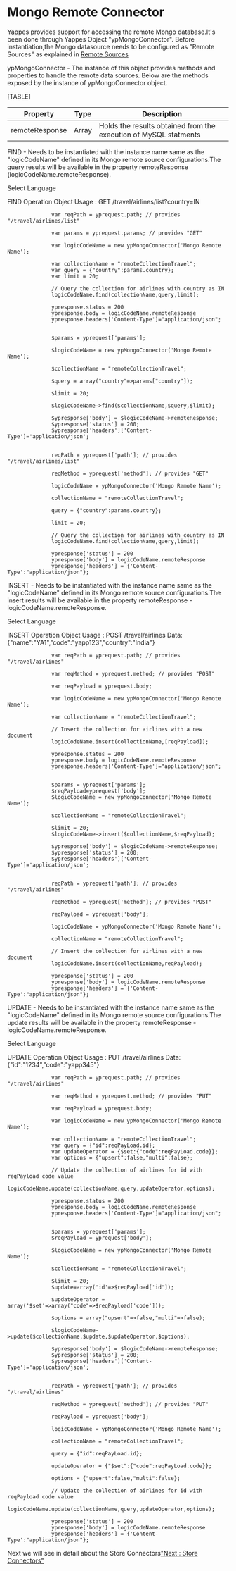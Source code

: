 Mongo Remote Connector
======================

Yappes provides support for accessing the remote Mongo database.It's
been done through Yappes Object "ypMongoConnector". Before
instantiation,the Mongo datasource needs to be configured as "Remote
Sources" as explained in [Remote Sources](remote_sources)

ypMongoConnector - The instance of this object provides methods and
properties to handle the remote data sources. Below are the methods
exposed by the instance of ypMongoConnector object.

[TABLE]

| Property       | Type  | Description                                                      |
|----------------|-------|------------------------------------------------------------------|
| remoteResponse | Array | Holds the results obtained from the execution of MySQL statments |

FIND - Needs to be instantiated with the instance name same as the
"logicCodeName" defined in its Mongo remote source configurations.The
query results will be available in the property remoteResponse
(logicCodeName.remoteResponse).

Select Language

FIND Operation Object Usage : GET /travel/airlines/list?country=IN

              
                  var reqPath = yprequest.path; // provides "/travel/airlines/list"

                  var params = yprequest.params; // provides "GET"

                  var logicCodeName = new ypMongoConnector('Mongo Remote Name');

                  var collectionName = "remoteCollectionTravel";
                  var query = {"country":params.country};
                  var limit = 20;

                  // Query the collection for airlines with country as IN
                  logicCodeName.find(collectionName,query,limit);

                  ypresponse.status = 200
                  ypresponse.body = logicCodeName.remoteResponse
                  ypresponse.headers['Content-Type']="application/json";
              
              
                  $params = yprequest['params'];

                  $logicCodeName = new ypMongoConnector('Mongo Remote Name');

                  $collectionName = "remoteCollectionTravel";

                  $query = array("country"=>params["country"]);

                  $limit = 20;
                  
                  $logicCodeName->find($collectionName,$query,$limit);

                  $ypresponse['body'] = $logicCodeName->remoteResponse; 
                  $ypresponse['status'] = 200; 
                  $ypresponse['headers']['Content-Type']='application/json';
              
              
                  reqPath = yprequest['path']; // provides "/travel/airlines/list"
                  
                  reqMethod = yprequest['method']; // provides "GET"
                  
                  logicCodeName = ypMongoConnector('Mongo Remote Name');
                  
                  collectionName = "remoteCollectionTravel";
                  
                  query = {"country":params.country};
                  
                  limit = 20;
                  
                  // Query the collection for airlines with country as IN
                  logicCodeName.find(collectionName,query,limit);
                  
                  ypresponse['status'] = 200
                  ypresponse['body'] = logicCodeName.remoteResponse
                  ypresponse['headers'] = {'Content-Type':"application/json"};
                        
            

INSERT - Needs to be instantiated with the instance name same as the
"logicCodeName" defined in its Mongo remote source configurations.The
insert results will be available in the property remoteResponse -
logicCodeName.remoteResponse.

Select Language

INSERT Operation Object Usage : POST /travel/airlines
Data:{"name":"YA1","code":"yapp123","country":"India"}

              
                  var reqPath = yprequest.path; // provides "/travel/airlines"

                  var reqMethod = yprequest.method; // provides "POST"

                  var reqPayload = yprequest.body;

                  var logicCodeName = new ypMongoConnector('Mongo Remote Name');

                  var collectionName = "remoteCollectionTravel";

                  // Insert the collection for airlines with a new document
                  logicCodeName.insert(collectionName,[reqPayload]);

                  ypresponse.status = 200
                  ypresponse.body = logicCodeName.remoteResponse
                  ypresponse.headers['Content-Type']="application/json";
              
              
                  $params = yprequest['params'];
                  $reqPayload=yprequest['body'];
                  $logicCodeName = new ypMongoConnector('Mongo Remote Name');
                  
                  $collectionName = "remoteCollectionTravel";
                  
                  $limit = 20;
                  $logicCodeName->insert($collectionName,$reqPayload);

                  $ypresponse['body'] = $logicCodeName->remoteResponse; 
                  $ypresponse['status'] = 200; 
                  $ypresponse['headers']['Content-Type']='application/json';
              
              
                  reqPath = yprequest['path']; // provides "/travel/airlines"
                  
                  reqMethod = yprequest['method']; // provides "POST"
                  
                  reqPayload = yprequest['body'];
                  
                  logicCodeName = ypMongoConnector('Mongo Remote Name');
                  
                  collectionName = "remoteCollectionTravel";
                  
                  // Insert the collection for airlines with a new document
                  logicCodeName.insert(collectionName,reqPayload);
                  
                  ypresponse['status'] = 200
                  ypresponse['body'] = logicCodeName.remoteResponse
                  ypresponse['headers'] = {'Content-Type':"application/json"};
                        
            

UPDATE - Needs to be instantiated with the instance name same as the
"logicCodeName" defined in its Mongo remote source configurations.The
update results will be available in the property remoteResponse -
logicCodeName.remoteResponse.

Select Language

UPDATE Operation Object Usage : PUT /travel/airlines
Data:{"id":"1234","code":"yapp345"}

              
                  var reqPath = yprequest.path; // provides "/travel/airlines"

                  var reqMethod = yprequest.method; // provides "PUT"

                  var reqPayload = yprequest.body;

                  var logicCodeName = new ypMongoConnector('Mongo Remote Name');

                  var collectionName = "remoteCollectionTravel";
                  var query = {"id":reqPayLoad.id};
                  var updateOperator = {$set:{"code":reqPayLoad.code}};
                  var options = {"upsert":false,"multi":false};

                  // Update the collection of airlines for id with reqPayload code value
                  logicCodeName.update(collectionName,query,updateOperator,options);

                  ypresponse.status = 200
                  ypresponse.body = logicCodeName.remoteResponse
                  ypresponse.headers['Content-Type']="application/json";
              
              
                  $params = yprequest['params'];
                  $reqPayload = yprequest['body'];

                  $logicCodeName = new ypMongoConnector('Mongo Remote Name');
                  
                  $collectionName = "remoteCollectionTravel";
                  
                  $limit = 20;
                  $update=array('id'=>$reqPayload['id']);
                  
                  $updateOperator = array('$set'=>array("code"=>$reqPayload['code']));

                  $options = array("upsert"=>false,"multi"=>false);
                  
                  $logicCodeName->update($collectionName,$update,$updateOperator,$options);

                  $ypresponse['body'] = $logicCodeName->remoteResponse; 
                  $ypresponse['status'] = 200; 
                  $ypresponse['headers']['Content-Type']='application/json';
              
              
                  reqPath = yprequest['path']; // provides "/travel/airlines"
                  
                  reqMethod = yprequest['method']; // provides "PUT"
                  
                  reqPayload = yprequest['body'];
                  
                  logicCodeName = ypMongoConnector('Mongo Remote Name');
                  
                  collectionName = "remoteCollectionTravel";
                  
                  query = {"id":reqPayLoad.id};
                  
                  updateOperator = {"$set":{"code":reqPayLoad.code}};
                  
                  options = {"upsert":false,"multi":false};
                  
                  // Update the collection of airlines for id with reqPayload code value
                  logicCodeName.update(collectionName,query,updateOperator,options);
                  
                  ypresponse['status'] = 200
                  ypresponse['body'] = logicCodeName.remoteResponse
                  ypresponse['headers'] = {'Content-Type':"application/json"};
                                  
            

Next we will see in detail about the Store Connectors["Next : Store
Connectors"](store_remote_connt)